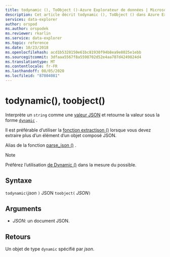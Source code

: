 ```yaml
---
title: todynamic (), ToObject ()-Azure Explorateur de données | Microsoft Docs
description: Cet article décrit todynamic (), ToObject () dans Azure Explorateur de données.
services: data-explorer
author: orspod
ms.author: orspodek
ms.reviewer: rkarlin
ms.service: data-explorer
ms.topic: reference
ms.date: 10/23/2018
ms.openlocfilehash: acd1b5328150e61bc81930f94b8ea9e8025e1ebb
ms.sourcegitcommit: 3dfaaa5567f8a5598702d52e4aa787d4249824d4
ms.translationtype: MT
ms.contentlocale: fr-FR
ms.lasthandoff: 08/05/2020
ms.locfileid: "87804081"
---
```

# <a name="todynamic-toobject"></a>todynamic(), toobject()

Interprète un `string` comme une [valeur JSON](https://json.org/) et retourne la valeur sous la forme [`dynamic`](./scalar-data-types/dynamic.md) . 

Il est préférable d’utiliser la [fonction extractjson ()](./extractjsonfunction.md) lorsque vous devez extraire plus d’un élément d’un objet composé JSON.

Alias de la fonction [parse_json ()](./parsejsonfunction.md) .

> [!NOTE]
> Préférez l’utilisation [de Dynamic ()](./scalar-data-types/dynamic.md) dans la mesure du possible.

## <a name="syntax"></a>Syntaxe

`todynamic(`*json* `)` 
 JSON `toobject(` *JSON*`)`

## <a name="arguments"></a>Arguments

* *JSON*: un document JSON.

## <a name="returns"></a>Retours

Un objet de type `dynamic` spécifié par *json*.
